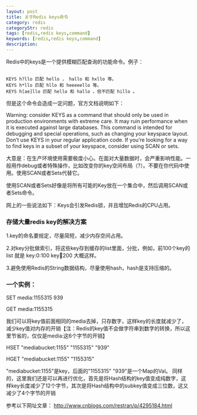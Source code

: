 ```yaml
---
layout: post
title: 关于Redis keys命令
category: redis
categoryStr: redis
tags: [redis,redis keys,command]
keywords: [redis,redis keys,command]
description: 
---
```


Redis中的keys是一个提供模糊匹配查询的功能命令。例子：

```

KEYS h?llo 匹配 hello ， hallo 和 hxllo 等。
KEYS h*llo 匹配 hllo 和 heeeeello 等。
KEYS h[ae]llo 匹配 hello 和 hallo ，但不匹配 hillo 。

```

但是这个命令会造成一定问题，官方文档说明如下：

Warning: consider KEYS as a command that should only be used in production environments with extreme care. It may ruin performance when it is executed against large databases. This command is intended for debugging and special operations, such as changing your keyspace layout. Don’t use KEYS in your regular application code. If you’re looking for a way to find keys in a subset of your keyspace, consider using SCAN or sets.

大意是：在生产环境使用需要极度小心。在面对大量数据时，会严重影响性能。一般用作debug或者特殊操作，比如改变你的key空间布局（?）。不要在你代码中使用。使用SCAN或者Sets代替它。

使用SCAN或者Sets好像是将所有可能的Key放在一个集合中，然后调用SCAN或者Sets命令。

网上的一些说法如下：Keys会引发Redis锁，并且增加Redis的CPU占用。

### 存储大量redis key的解决方案

1.key的命名要规定，尽量简短，减少内存空间占用。

2.对key分批做索引，将这些key存到缓存的list里面，分批，例如，前100个key的list 就是 key:0:100 key:100:200 大概这样。

3.避免使用Redis的String数据结构，尽量使用hash，hash是支持压缩的。

### 一个实例：


SET media:1155315 939

GET media:1155315

我们可以将key值前面相同的media去掉，只存数字，这样key的长度就减少了，减少key值对内存的开销【注：Redis的key值不会做字符串到数字的转换，所以这里节省的，仅仅是media:这6个字节的开销】

HSET "mediabucket:1155" "1155315" "939"

HGET "mediabucket:1155" "1155315"

"mediabucket:1155"是key，后面的"1155315" "939"是一个Map的Val。
同样的，这里我们还是可以再进行优化，首先是将Hash结构的key值变成纯数字，这样key长度减少了12个字节，其次是将Hash结构中的subkey值变成三位数，这又减少了4个字节的开销

参考以下网址文章：
http://www.cnblogs.com/restran/p/4295184.html







